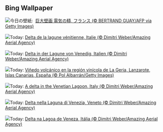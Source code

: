 ## Bing Wallpaper
![](https://www.bing.com/th?id=OHR.DufyRoom_JA-JP7244878631_UHD.jpg&w=1000)今日の壁紙: &nbsp;[巨大壁画 電気の精, フランス (© BERTRAND GUAY/AFP via Getty Images)](https://www.bing.com/th?id=OHR.DufyRoom_JA-JP7244878631_UHD.jpg)
<br><br/>
![](https://www.bing.com/th?id=OHR.VeniceLagoon_FR-FR5243058604_UHD.jpg&w=1000)Today: [Delta de la lagune vénitienne, Italie (© Dimitri Weber/Amazing Aerial Agency)](https://www.bing.com/th?id=OHR.VeniceLagoon_FR-FR5243058604_UHD.jpg)
<br><br/>
![](https://www.bing.com/th?id=OHR.VeniceLagoon_DE-DE3294862125_UHD.jpg&w=1000)Today: [Delta in der Lagune von Venedig, Italien (© Dimitri Weber/Amazing Aerial Agency)](https://www.bing.com/th?id=OHR.VeniceLagoon_DE-DE3294862125_UHD.jpg)
<br><br/>
![](https://www.bing.com/th?id=OHR.LaGeriaLanzarote_ES-ES6158465086_UHD.jpg&w=1000)Today: [Viñedo volcánico en la región vinícola de La Geria, Lanzarote, Islas Canarias, España (© Pol Albarrán/Getty Images)](https://www.bing.com/th?id=OHR.LaGeriaLanzarote_ES-ES6158465086_UHD.jpg)
<br><br/>
![](https://www.bing.com/th?id=OHR.VeniceLagoon_EN-GB1187666352_UHD.jpg&w=1000)Today: [A delta in the Venetian Lagoon, Italy   (© Dimitri Weber/Amazing Aerial Agency)](https://www.bing.com/th?id=OHR.VeniceLagoon_EN-GB1187666352_UHD.jpg)
<br><br/>
![](https://www.bing.com/th?id=OHR.VeniceLagoon_IT-IT7176917574_UHD.jpg&w=1000)Today: [Delta nella Laguna di Venezia, Veneto   (© Dimitri Weber/Amazing Aerial Agency)](https://www.bing.com/th?id=OHR.VeniceLagoon_IT-IT7176917574_UHD.jpg)
<br><br/>
![](https://www.bing.com/th?id=OHR.VeniceLagoon_PT-BR8587771940_UHD.jpg&w=1000)Today: [Delta na Lagoa de Veneza, Itália (© Dimitri Weber/Amazing Aerial Agency)](https://www.bing.com/th?id=OHR.VeniceLagoon_PT-BR8587771940_UHD.jpg)
<br><br/>
